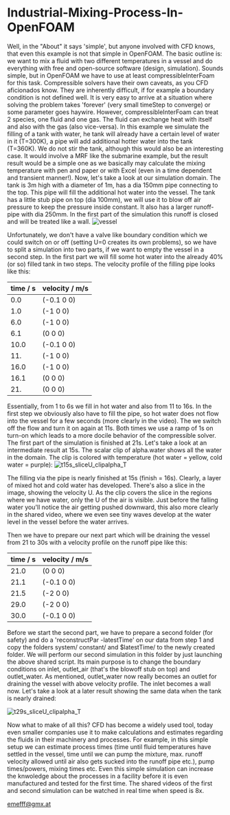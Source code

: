 # Industrial-Mixing-Process-In-OpenFOAM
Well, in the "About" it says 'simple', but anyone involved with CFD knows, that even this example is not that simple in OpenFOAM. The basic outline is: we want to mix a fluid with two different temperatures in a vessel and do everything with free and open-source software (design, simulation). Sounds simple, but in OpenFOAM we have to use at least compressibleInterFoam for this task. Compressible solvers have their own caveats, as you CFD aficionados know. They are inherently difficult, if for example a boundary condition is not defined well. It is very easy to arrive at a situation where solving the problem takes 'forever' (very small timeStep to converge) or some parameter goes haywire.
However, compressibleInterFoam can treat 2 species, one fluid and one gas. The fluid can exchange heat with itself and also with the gas (also vice-versa). In this example we simulate the filling of a tank with water, he tank will already have a certain level of water in it (T=300K), a pipe will add additional hotter water into the tank (T=360K). We do not stir the tank, although this would also be an interesting case. It would involve a MRF like the submarine example, but the result result would be a simple one as we basically may calculate the mixing temperature with pen and paper or with Excel (even in a time dependent and transient manner!). 
Now, let's take a look at our simulation domain. The tank is 3m high with a diameter of 1m, has a dia 150mm pipe connecting to the top. This pipe will fill the additional hot water into the vessel. The tank has a little stub pipe on top (dia 100mm), we will use it to blow off air pressure to keep the pressure inside constant. It also has a larger runoff-pipe with dia 250mm. In the first part of the simulation this runoff is closed and will be treated like a wall. 
![vessel](https://github.com/user-attachments/assets/e3de5843-080d-4418-a9a2-c4592a9586f4)


Unfortunately, we don't have a valve like boundary condition which we could switch on or off (setting U=0 creates its own problems), so we have to split a simulation into two parts, if we want to empty the vessel in a second step. In the first part we will fill some hot water into the already 40% (or so) filled tank in two steps. The velocity profile of the filling pipe looks like this:

| time / s      | velocity / m/s|
| ------------- | ------------- |
|  0.0          | (-0.1 0 0)    |
|  1.0          | (-1 0 0)      |
|  6.0          | (-1 0 0)      |
|  6.1          | (0 0 0)       |
|  10.0         | (-0.1 0 0)    |
|  11.          | (-1 0 0)      |
|  16.0         | (-1 0 0)      |
|  16.1         | (0 0 0)       |
|  21.          | (0 0 0)       |

Essentially, from 1 to 6s we fill in hot water and also from 11 to 16s. In the first step we obviously also have to fill the pipe, so hot water does not flow into the vessel for a few seconds (more clearly in the video). The we switch off the flow and turn it on again at 11s. Both times we use a ramp of 1s on turn-on which leads to a more docile behavior of the compressible solver. The first part of the simulation is finished at 21s. 
Let's take a look at an intermediate result at 15s. The scalar clip of alpha.water shows all the water in the domain. The clip is colored with temperature (hot water = yellow, cold water = purple):
![t15s_sliceU_clipalpha_T](https://github.com/user-attachments/assets/f34415bd-cfb8-4062-951a-b0ea3f5fdb51)

The filling via the pipe is nearly finished at 15s (finish = 16s). Clearly, a layer of mixed hot and cold water has developed. There's also a slice in the image, showing the velocity U. As the clip covers the slice in the regions where we have water, only the U of the air is visible. Just before the falling water you'll notice the air getting pushed downward, this also more clearly in the shared video, where we even see tiny waves develop at the water level in the vessel before the water arrives. 

Then we have to prepare our next part which will be draining the vessel from 21 to 30s with a velocity profile on the runoff pipe like this:

| time / s      | velocity / m/s|
| ------------- | ------------- |
|  21.0         | (0 0 0)       |
|  21.1         | (-0.1 0 0)    |
|  21.5         | (-2 0 0)      |
|  29.0         | (-2 0 0)      |
|  30.0         | (-0.1 0 0)    |

Before we start the second part, we have to prepare a second folder (for safety) and do a 'reconstructPar -latestTime' on our data from step 1 and copy the folders system/ constant/ and $latestTime/ to the newly created folder.
We will perform our second simulation in this folder by just launching the above shared script. Its main purpose is to change the boundary conditions on inlet, outlet_air (that's the blowoff stub on top) and outlet_water. As mentioned, outlet_water now really becomes an outlet for draining the vessel with above velocity profile. The inlet becomes a wall now. Let's take a look at a later result showing the same data when the tank is nearly drained:

![t29s_sliceU_clipalpha_T](https://github.com/user-attachments/assets/fb9e27f3-576c-42b1-ac11-3699b960e166)

Now what to make of all this? CFD has become a widely used tool, today even smaller companies use it to make calculations and estimates regarding the fluids in their machinery and processes. For example, in this simple setup we can estimate process times (time until fluid temperatures have settled in the vessel, time until we can pump the mixture, max. runoff velocity allowed until air also gets sucked into the runoff pipe etc.), pump times/powers, mixing times etc. Even this simple simulation can increase the knwoledge about the processes in a facility before it is even manufactured and tested for the first time. The shared videos of the first and second simulation can be watched in real time when speed is 8x. 

emefff@gmx.at




